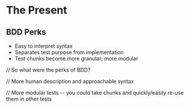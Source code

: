 # The Present

## BDD Perks

- Easy to interpret syntax
- Separates test purpose from implementation
- Test chunks become more granular; more modular

// So what were the perks of BDD?

// More human description and approachable syntax

// More modular tests -- you could take chunks and quickly/easily re-use them in other tests
